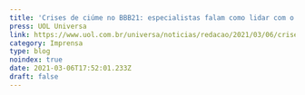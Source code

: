 ```yaml
---
title: 'Crises de ciúme no BBB21: especialistas falam como lidar com o sentimento'
press: UOL Universa
link: https://www.uol.com.br/universa/noticias/redacao/2021/03/06/crises-de-ciume-no-bbb21-especialistas-falam-como-lidar-com-o-sentimento.htm
category: Imprensa
type: blog
noindex: true
date: 2021-03-06T17:52:01.233Z
draft: false
---
```

